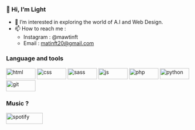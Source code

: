 ### 👋 Hi, I’m Light
- 👀 I’m interested in exploring the world of A.I and Web Design.
- 📫 How to reach me :
   - Instagram : @mawtinft
   - Email : matinft20@gmail.com
### Language and tools
<div>
   <img src="https://img.shields.io/badge/HTML5-E34F26?style=for-the-badge&logo=html5&logoColor=white" alt="html" width="80" height="30">
   <img src="https://img.shields.io/badge/CSS3-1572B6?style=for-the-badge&logo=css3&logoColor=white" alt="css" width="80" height="30">
   <img src="https://img.shields.io/badge/Sass-CC6699?style=for-the-badge&logo=sass&logoColor=white" alt="sass" width="80" height="30">
   <img src="https://img.shields.io/badge/JavaScript-323330?style=for-the-badge&logo=javascript&logoColor=F7DF1E" alt="js" width="80" height="30">
   <img src="https://img.shields.io/badge/PHP-777BB4?style=for-the-badge&logo=php&logoColor=white" alt="php" width="80" height="30">
   <img src="https://img.shields.io/badge/Python-FFD43B?style=for-the-badge&logo=python&logoColor=blue" alt="python" width="80" height="30">
   <img src="https://img.shields.io/badge/GIT-E44C30?style=for-the-badge&logo=git&logoColor=white" alt="git" width="80" height="30">
</div>

### Music ?
[<img src="https://img.shields.io/badge/Spotify-1ED760?&style=for-the-badge&logo=spotify&logoColor=white" alt="spotify" width="100" height="30">](https://open.spotify.com/playlist/3rmAzugyov4VI2xGLZgVFA?si=MmND9uRsTdGEo9fea-tx6w)
<!---
matinft7/matinft7 is a ✨ special ✨ repository because its `README.md` (this file) appears on your GitHub profile.
You can click the Preview link to take a look at your changes.
--->
